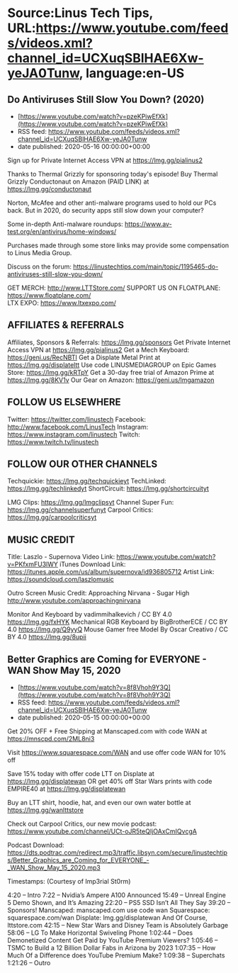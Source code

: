 # Source:Linus Tech Tips, URL:https://www.youtube.com/feeds/videos.xml?channel_id=UCXuqSBlHAE6Xw-yeJA0Tunw, language:en-US

## Do Antiviruses Still Slow You Down? (2020)
 - [https://www.youtube.com/watch?v=pzeKPiwEfXk](https://www.youtube.com/watch?v=pzeKPiwEfXk)
 - RSS feed: https://www.youtube.com/feeds/videos.xml?channel_id=UCXuqSBlHAE6Xw-yeJA0Tunw
 - date published: 2020-05-16 00:00:00+00:00

Sign up for Private Internet Access VPN at https://lmg.gg/pialinus2

Thanks to Thermal Grizzly for sponsoring today's episode! Buy Thermal Grizzly Conductonaut on Amazon (PAID LINK) at https://lmg.gg/conductonaut

Norton, McAfee and other anti-malware programs used to hold our PCs back. But in 2020, do security apps still slow down your computer?

Some in-depth Anti-malware roundups:
https://www.av-test.org/en/antivirus/home-windows/


Purchases made through some store links may provide some compensation to Linus Media Group.

Discuss on the forum: https://linustechtips.com/main/topic/1195465-do-antiviruses-still-slow-you-down/


GET MERCH: http://www.LTTStore.com/
SUPPORT US ON FLOATPLANE: https://www.floatplane.com/  
LTX EXPO: https://www.ltxexpo.com/   

AFFILIATES & REFERRALS
---------------------------------------------------
Affiliates, Sponsors & Referrals: https://lmg.gg/sponsors
Get Private Internet Access VPN at https://lmg.gg/pialinus2
Get a Mech Keyboard: https://geni.us/RecNBTI
Get a Displate Metal Print at https://lmg.gg/displateltt
Use code LINUSMEDIAGROUP on Epic Games Store: https://lmg.gg/kRTpY
Get a 30-day free trial of Amazon Prime at https://lmg.gg/8KV1v
Our Gear on Amazon: https://geni.us/lmgamazon
 
FOLLOW US ELSEWHERE
---------------------------------------------------  
Twitter: https://twitter.com/linustech
Facebook: http://www.facebook.com/LinusTech
Instagram: https://www.instagram.com/linustech
Twitch: https://www.twitch.tv/linustech

FOLLOW OUR OTHER CHANNELS
---------------------------------------------------  
Techquickie: https://lmg.gg/techquickieyt
TechLinked: https://lmg.gg/techlinkedyt
ShortCircuit: https://lmg.gg/shortcircuityt

LMG Clips: https://lmg.gg/lmgclipsyt
Channel Super Fun: https://lmg.gg/channelsuperfunyt
Carpool Critics: https://lmg.gg/carpoolcriticsyt

MUSIC CREDIT
---------------------------------------------------  
Title: Laszlo - Supernova
Video Link: https://www.youtube.com/watch?v=PKfxmFU3lWY
iTunes Download Link: https://itunes.apple.com/us/album/supernova/id936805712
Artist Link: https://soundcloud.com/laszlomusic

Outro Screen Music Credit: Approaching Nirvana - Sugar High http://www.youtube.com/approachingnirvana

Monitor And Keyboard by vadimmihalkevich / CC BY 4.0 https://lmg.gg/fxHYK 
Mechanical RGB Keyboard by BigBrotherECE / CC BY 4.0 https://lmg.gg/Q9yyQ 
Mouse Gamer free Model By Oscar Creativo / CC BY 4.0 https://lmg.gg/8upii

## Better Graphics are Coming for EVERYONE - WAN Show May 15, 2020
 - [https://www.youtube.com/watch?v=8f8Vhoh9Y3Q](https://www.youtube.com/watch?v=8f8Vhoh9Y3Q)
 - RSS feed: https://www.youtube.com/feeds/videos.xml?channel_id=UCXuqSBlHAE6Xw-yeJA0Tunw
 - date published: 2020-05-15 00:00:00+00:00

Get 20% OFF + Free Shipping at Manscaped.com with code WAN at https://mnscpd.com/2ML8ni3

Visit https://www.squarespace.com/WAN and use offer code WAN for 10% off

Save 15% today with offer code LTT on Displate at https://lmg.gg/displatewan
OR get 40% off Star Wars prints with code EMPIRE40 at https://lmg.gg/displatewan

Buy an LTT shirt, hoodie, hat, and even our own water bottle at https://lmg.gg/wanlttstore

Check out Carpool Critics, our new movie podcast: https://www.youtube.com/channel/UCt-oJR5teQIjOAxCmIQvcgA

Podcast Download: https://dts.podtrac.com/redirect.mp3/traffic.libsyn.com/secure/linustechtips/Better_Graphics_are_Coming_for_EVERYONE_-_WAN_Show_May_15_2020.mp3

Timestamps: (Courtesy of Imp3rial St0rm)

4:20 – Intro
7:22 – Nvidia’s Ampere A100 Announced
15:49 – Unreal Engine 5 Demo Shown, and It’s Amazing
22:20 – PS5 SSD Isn’t All They Say
39:20 – Sponsors! 
Manscaped: 
manscaped.com use code wan
Squarespace: squarespace.com/wan
Displate: lmg.gg/displatewan
And Of Course, lttstore.com
42:15 – New Star Wars and Disney Team is Absolutely Garbage
58:06 – LG To Make Horizontal Swiveling Phone
1:02:44 – Does Demonetized Content Get Paid by YouTube Premium Viewers?
1:05:46 – TSMC to Build a 12 Billion Dollar Fabs in Arizona by 2023
1:07:35 – How Much Of a Difference does YouTube Premium Make?
1:09:38 – Superchats
1:21:26 – Outro

